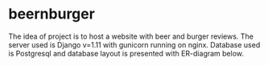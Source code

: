 # beernburger

The idea of project is to host a website with beer and burger reviews. The server used is Django v=1.11 with gunicorn running on nginx. Database used is Postgresql and database layout is presented with ER-diagram below.

